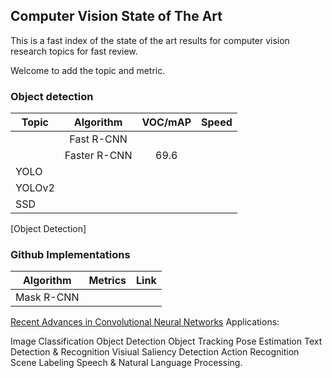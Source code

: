 ## Computer Vision State of The Art 


This is a fast index of the state of the art results for computer vision research topics for fast review. 

Welcome to add the topic and metric. 

### Object detection

| Topic         | Algorithm           | VOC/mAP  | Speed|
| ------------- |:-------------:| :-----:|--:|
| |Fast R-CNN|||
| | Faster R-CNN | 69.6 ||
|YOLO||
|YOLOv2||
|SSD||
[Object Detection]


### Github Implementations
|Algorithm|Metrics|Link|
|-|:-:|:-:|
|Mask R-CNN|||


[Recent Advances in Convolutional Neural Networks](https://arxiv.org/pdf/1512.07108.pdf)
Applications:

Image Classification
Object Detection
Object Tracking 
Pose Estimation
Text Detection & Recognition
Visiual Saliency Detection
Action Recognition
Scene Labeling
Speech & Natural Language Processing.




